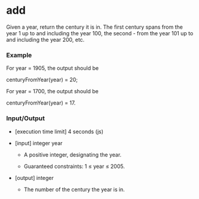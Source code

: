 # add

Given a year, return the century it is in. The first century spans from the year 1 up to and including the year 100, the second - from the year 101 up to and including the year 200, etc.

### Example

For year = 1905, the output should be

centuryFromYear(year) = 20;


For year = 1700, the output should be

centuryFromYear(year) = 17.

### Input/Output

* [execution time limit] 4 seconds (js)
* [input] integer year

    * A positive integer, designating the year.

    * Guaranteed constraints:
1 ≤ year ≤ 2005.

* [output] integer

    * The number of the century the year is in.